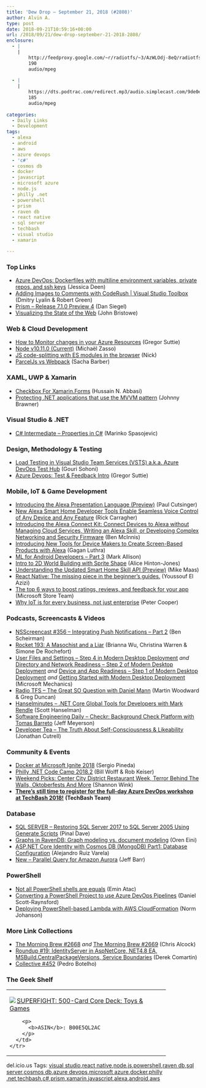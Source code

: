 ```yaml
---
title: 'Dew Drop – September 21, 2018 (#2808)'
author: Alvin A.
type: post
date: 2018-09-21T10:59:16+00:00
url: /2018/09/21/dew-drop-september-21-2018-2808/
enclosure:
  - |
    |
        http://feedproxy.google.com/~r/radiotfs/~3/AzWLOdj-8eQ/radiotfs_166.mp3
        190
        audio/mpeg
        
  - |
    |
        https://dts.podtrac.com/redirect.mp3/audio.simplecast.com/9de0e8d5.mp3
        185
        audio/mpeg
        
categories:
  - Daily Links
  - Development
tags:
  - alexa
  - android
  - aws
  - azure devops
  - 'c#'
  - cosmos db
  - docker
  - javascript
  - microsoft azure
  - node.js
  - philly .net
  - powershell
  - prism
  - raven db
  - react native
  - sql server
  - techbash
  - visual studio
  - xamarin

---
```

### <a name="top"></a>Top Links

  * <a href="https://jessicadeen.com/tech/azure-devops-dockerfiles-with-multiline-environment-variables-private-repos-and-ssh-keys/" target="_blank">Azure DevOps: Dockerfiles with multiline environment variables, private repos, and ssh keys</a> (Jessica Deen)
  * <a href="https://channel9.msdn.com/Shows/Visual-Studio-Toolbox/Adding-Images-to-Comments-with-CodeRush?WT.mc_id=DX_MVP4025064" target="_blank">Adding Images to Comments with CodeRush | Visual Studio Toolbox</a> (Dmitry Lyalin & Robert Green)
  * <a href="https://github.com/PrismLibrary/Prism/releases/tag/7.1.0-pre4" target="_blank">Prism &#8211; Release 7.1.0 Preview 4</a> (Dan Siegel)
  * <a href="https://www.telerik.com/blogs/visualizing-the-state-of-the-web" target="_blank">Visualizing the State of the Web</a> (John Bristowe)



### <a name="web"></a>Web & Cloud Development

  * <a href="https://gregorsuttie.com/2018/09/20/how-to-monitor-changes-in-your-azure-resources/" target="_blank">How to Monitor changes in your Azure Resources</a> (Gregor Suttie)
  * <a href="https://nodejs.org/en/blog/release/v10.11.0" target="_blank">Node v10.11.0 (Current)</a> (Michaël Zasso)
  * <a href="https://air.ghost.io/js-code-splitting-es-modules-in-the-browser/" target="_blank">JS code-splitting with ES modules in the browser</a> (Nick)
  * <a href="https://sachabarbs.wordpress.com/2018/09/20/parceljs-vs-webpack/" target="_blank">ParcelJs vs Webpack</a> (Sacha Barber)



### <a name="silverlight"></a>XAML, UWP & Xamarin

  * <a href="https://intelliabb.com/2018/09/20/checkbox-for-xamarin-forms/" target="_blank">Checkbox For Xamarin.Forms</a> (Hussain N. Abbasi)
  * <a href="https://www.preemptive.com/blog/article/1060-protecting-applications-that-use-the-mvvm-pattern/107-support-corner" target="_blank">Protecting .NET applications that use the MVVM pattern</a> (Johnny Brawner)



### <a name="dotnet"></a>Visual Studio & .NET

  * <a href="https://code-maze.com/csharp-properties/" target="_blank">C# Intermediate – Properties in C#</a> (Marinko Spasojevic)



### <a name="design"></a>Design, Methodology & Testing

  * <a href="http://feedproxy.google.com/~r/netCurryRecentArticles/~3/cvfEUFXPQ8w/ShowArticle.aspx" target="_blank">Load Testing in Visual Studio Team Services (VSTS) a.k.a. Azure DevOps Test Hub</a> (Gouri Sohoni)
  * <a href="https://gregorsuttie.com/2018/09/20/azure-devops-test-feedback-intro/" target="_blank">Azure Devops: Test & Feedback Intro</a> (Gregor Suttie)



### <a name="mobile"></a>Mobile, IoT & Game Development

  * <a href="https://developer.amazon.com:443/blogs/alexa/post/1dee3fa0-8c5f-4179-ab7a-74545ead24ce/introducing-the-alexa-presentation-language-preview" target="_blank">Introducing the Alexa Presentation Language (Preview)</a> (Paul Cutsinger)
  * <a href="https://developer.amazon.com:443/blogs/alexa/post/acf7689b-f118-469e-b452-0c4da8d3e61a/new-alexa-smart-home-developer-tools-enable-seamless-voice-control-of-any-device-and-any-feature" target="_blank">New Alexa Smart Home Developer Tools Enable Seamless Voice Control of Any Device and Any Feature</a> (Rick Carragher)
  * <a href="https://developer.amazon.com:443/blogs/alexa/post/6d7c726f-eff3-4d0c-95d2-63ced3951263/introducing-the-alexa-connect-kit-connect-devices-to-alexa-without-managing-a-cloud-writing-an-alexa-skill-or-developing-complex-networking-and-security-firmware-apply-today-for-the-preview" target="_blank">Introducing the Alexa Connect Kit: Connect Devices to Alexa without Managing Cloud Services, Writing an Alexa Skill, or Developing Complex Networking and Security Firmware</a> (Ben McInnis)
  * <a href="https://developer.amazon.com:443/blogs/alexa/post/043748fd-1ea2-4fb0-98ff-be911ceeb140/introducing-new-tools-for-device-makers-to-create-screen-based-products-with-alexa" target="_blank">Introducing New Tools for Device Makers to Create Screen-Based Products with Alexa</a> (Gagan Luthra)
  * <a href="http://feedproxy.google.com/~r/StylingAndroid/~3/FPbVCznXi-E/" target="_blank">ML for Android Developers – Part 3</a> (Mark Allison)
  * <a href="https://blogs.unity3d.com/2018/09/20/intro-to-2d-world-building-with-sprite-shape/" target="_blank">Intro to 2D World Building with Sprite Shape</a> (Alice Hinton-Jones)
  * <a href="https://developer.amazon.com/blogs/alexa/post/2ccbb04d-47c0-41c8-92fe-feb581deb676/understanding-the-updated-smart-home-skill-api-preview" target="_blank">Understanding the Updated Smart Home Skill API (Preview)</a> (Mike Maas)
  * <a href="https://hackernoon.com/react-native-the-missing-piece-in-the-beginners-guides-e9bb8ebefc44" target="_blank">React Native: The missing piece in the beginner’s guides.</a> (Youssouf El Azizi)
  * <a href="http://blogs.windows.com/buildingapps/2018/09/20/the-top-6-ways-to-boost-ratings-reviews-and-feedback-for-your-app/?WT.mc_id=DX_MVP4025064" target="_blank">The top 6 ways to boost ratings, reviews, and feedback for your app</a> (Microsoft Store Team)
  * <a href="https://blogs.microsoft.com/iot/2018/09/20/why-iot-is-for-every-business-not-just-enterprise/" target="_blank">Why IoT is for every business, not just enterprise</a> (Peter Cooper)



### <a name="podcasts"></a>Podcasts, Screencasts & Videos

  * <a href="https://nsscreencast.com/episodes/356-push-notifications-ios-setup" target="_blank">NSScreencast #356 &#8211; Integrating Push Notifications &#8211; Part 2</a> (Ben Scheirman)
  * <a href="http://relay.fm/rocket/193" target="_blank">Rocket 193: A Masochist and a Liar</a> (Brianna Wu, Christina Warren & Simone De Rochefort)
  * <a href="http://www.youtube.com/watch?v=Nr01LAPaaik" target="_blank">User Files and Settings &#8211; Step 4 in Modern Desktop Deployment</a> _and_ <a href="http://www.youtube.com/watch?v=6jsOaz1uS08" target="_blank">Directory and Network Readiness &#8211; Step 2 of Modern Desktop Deployment</a> _and_ <a href="http://www.youtube.com/watch?v=hztKluRbUr4" target="_blank">Device and App Readiness &#8211; Step 1 of Modern Desktop Deployment</a> _and_ <a href="http://www.youtube.com/watch?v=gA5q0_3bxPs" target="_blank">Getting Started with Modern Desktop Deployment</a> (Microsoft Mechanics)
  * <a href="http://feedproxy.google.com/~r/radiotfs/~3/AzWLOdj-8eQ/radiotfs_166.mp3" target="_blank">Radio TFS &#8211; The Great SO Question with Daniel Mann</a> (Martin Woodward & Greg Duncan)
  * <a href="https://dts.podtrac.com/redirect.mp3/audio.simplecast.com/9de0e8d5.mp3" target="_blank">Hanselminutes &#8211; .NET Core Global Tools for Developers with Mark Rendle</a> (Scott Hanselman)
  * <a href="https://softwareengineeringdaily.com/2018/09/21/checkr-background-check-platform-with-tomas-barreto/" target="_blank">Software Engineering Daily &#8211; Checkr: Background Check Platform with Tomas Barreto</a> (Jeff Meyerson)
  * <a href="http://developertea.simplecast.fm/feb438c2" target="_blank">Developer Tea &#8211; The Truth About Self-Consciousness & Likeability</a> (Jonathan Cutrell)



### <a name="events"></a>Community & Events

  * <a href="https://blog.docker.com/2018/09/docker-at-microsoft-ignite-2018/" target="_blank">Docker at Microsoft Ignite 2018</a> (Sergio Pineda)
  * <a href="https://www.meetup.com/Philly-NET/events/254847903/" target="_blank">Philly .NET Code Camp 2018.2</a> (Bill Wolff & Rob Keiser)
  * <a href="https://www.uwishunu.com/2018/09/weekend-picks-center-city-district-restaurant-week-terror-behind-walls-oktoberfests/" target="_blank">Weekend Picks: Center City District Restaurant Week, Terror Behind The Walls, Oktoberfests And More</a> (Shannon Wink)
  * <a href="https://techbash.com/workshops#DevOps" target="_blank"><strong>There&#8217;s still time to register for the full-day Azure DevOps workshop at TechBash 2018!</strong></a> **(TechBash Team)**



### <a name="sql"></a>Database

  * <a href="https://blog.sqlauthority.com/2018/09/21/sql-server-restoring-sql-server-2017-to-sql-server-2005-using-generate-scripts/" target="_blank">SQL SERVER – Restoring SQL Server 2017 to SQL Server 2005 Using Generate Scripts</a> (Pinal Dave)
  * <a href="http://feedproxy.google.com/~r/AyendeRahien/~3/GI2kLU59H1o/graphs-in-ravendb-graph-modeling-vs-document-modeling" target="_blank">Graphs in RavenDB: Graph modeling vs. document modeling</a> (Oren Eini)
  * <a href="https://alejandroruizvarela.blogspot.com/2018/09/aspnet-core-identity-with-cosmos-db.html" target="_blank">ASP.NET Core Identity with Cosmos DB (MongoDB) Part1: Database Configuration</a> (Alejandro Ruiz Varela)
  * <a href="http://feedproxy.google.com/~r/AmazonWebServicesBlog/~3/G8jHzCmgma0/" target="_blank">New – Parallel Query for Amazon Aurora</a> (Jeff Barr)



### <a name="ps"></a>PowerShell

  * <a href="https://p0w3rsh3ll.wordpress.com/2018/09/20/not-all-powershell-shells-are-equals/" target="_blank">Not all PowerShell shells are equals</a> (Emin Atac)
  * <a href="https://www.powershellmagazine.com/2018/09/20/converting-a-powershell-project-to-use-azure-devops-pipelines/" target="_blank">Converting a PowerShell Project to use Azure DevOps Pipelines</a> (Daniel Scott-Raynsford)
  * <a href="http://feedproxy.google.com/~r/AwsDeveloperBlog/~3/rP51DNfvaII/" target="_blank">Deploying PowerShell-based Lambda with AWS CloudFormation</a> (Norm Johanson)



### <a name="links"></a>More Link Collections

  * <a href="http://feedproxy.google.com/~r/ReflectivePerspective/~3/lZ831t_e68U/" target="_blank">The Morning Brew #2668</a> _and_ <a href="http://feedproxy.google.com/~r/ReflectivePerspective/~3/8TRheBFFGX8/" target="_blank">The Morning Brew #2669</a> (Chris Alcock)
  * <a href="https://codeopinion.com/roundup-19/" target="_blank">Roundup #19: IdentityServer in AspNetCore, NET4.8 EA, MSBuild.CentralPackageVersions, Service Boundaries</a> (Derek Comartin)
  * <a href="http://feedproxy.google.com/~r/tympanus/~3/pfSoRJLeCeo/" target="_blank">Collective #452</a> (Pedro Botelho)



### <a name="shelf"></a>The Geek Shelf

<div class="wlWriterEditableSmartContent" id="scid:7dc1bd33-94bd-46fd-a20b-0131235bcd47:831276d4-a6f9-4257-983b-b3f0a7f2b9d9" style="margin: 0px; padding: 0px; float: none; display: inline;">
  <table cellspacing="0" cellpadding="2" width="400" border="0" unselectable="on">
    <tr>
      <td valign="top" width="400">
        <p>
          <a title="SUPERFIGHT: 500-Card Core Deck: Toys & Games" href="https://www.amazon.com/exec/obidos/ASIN/B00E5QL2AC/amavin-20"><img data-recalc-dims="1" decoding="async" src="https://i0.wp.com/images-na.ssl-images-amazon.com/images/I/41aQAj-nwML._AC_US160_.jpg?w=660&#038;ssl=1" border="0" align="left" style="float:left" />SUPERFIGHT: 500-Card Core Deck: Toys & Games</a>
        </p>
        
        <p>
          <b>ASIN</b>: B00E5QL2AC
        </p>
      </td>
    </tr>
  </table>
</div>



<div class="wlWriterEditableSmartContent" id="scid:77ECF5F8-D252-44F5-B4EB-D463C5396A79:fa717f4c-4e56-401d-a022-ba024eeed0b4" style="margin: 0px; padding: 0px; float: none; display: inline;">
  del.icio.us Tags: <a href="http://del.icio.us/popular/visual+studio" rel="tag">visual studio</a>,<a href="http://del.icio.us/popular/react+native" rel="tag">react native</a>,<a href="http://del.icio.us/popular/node.js" rel="tag">node.js</a>,<a href="http://del.icio.us/popular/powershell" rel="tag">powershell</a>,<a href="http://del.icio.us/popular/raven+db" rel="tag">raven db</a>,<a href="http://del.icio.us/popular/sql+server" rel="tag">sql server</a>,<a href="http://del.icio.us/popular/cosmos+db" rel="tag">cosmos db</a>,<a href="http://del.icio.us/popular/azure+devops" rel="tag">azure devops</a>,<a href="http://del.icio.us/popular/microsoft+azure" rel="tag">microsoft azure</a>,<a href="http://del.icio.us/popular/docker" rel="tag">docker</a>,<a href="http://del.icio.us/popular/philly+.net" rel="tag">philly .net</a>,<a href="http://del.icio.us/popular/techbash" rel="tag">techbash</a>,<a href="http://del.icio.us/popular/c%23" rel="tag">c#</a>,<a href="http://del.icio.us/popular/prism" rel="tag">prism</a>,<a href="http://del.icio.us/popular/xamarin" rel="tag">xamarin</a>,<a href="http://del.icio.us/popular/javascript" rel="tag">javascript</a>,<a href="http://del.icio.us/popular/alexa" rel="tag">alexa</a>,<a href="http://del.icio.us/popular/android" rel="tag">android</a>,<a href="http://del.icio.us/popular/aws" rel="tag">aws</a>
</div>